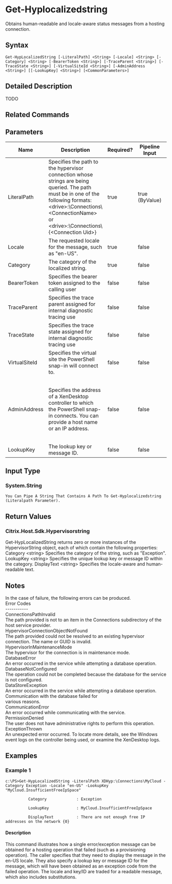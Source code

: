 ﻿
# Get-Hyplocalizedstring
Obtains human-readable and locale-aware status messages from a hosting connection.
## Syntax

```
Get-HypLocalizedString [-LiteralPath] <String> [-Locale] <String> [-Category] <String> [-BearerToken <String>] [-TraceParent <String>] [-TraceState <String>] [-VirtualSiteId <String>] [-AdminAddress <String>] [[-LookupKey] <String>] [<CommonParameters>]
```

## Detailed Description
TODO


## Related Commands

## Parameters
| Name   | Description | Required? | Pipeline Input | Default Value |
| --- | --- | --- | --- | --- |
| LiteralPath | Specifies the path to the hypervisor connection whose strings are being queried. The path must be in one of the following formats: &lt;drive&gt;:\\Connections\\&lt;ConnectionName&gt; or  &lt;drive&gt;:\\Connections\\{&lt;Connection Uid&gt;} | true | true (ByValue) |  |
| Locale | The requested locale for the message, such as "en-US". | true | false |  |
| Category | The category of the localized string. | true | false |  |
| BearerToken | Specifies the bearer token assigned to the calling user | false | false |  |
| TraceParent | Specifies the trace parent assigned for internal diagnostic tracing use | false | false |  |
| TraceState | Specifies the trace state assigned for internal diagnostic tracing use | false | false |  |
| VirtualSiteId | Specifies the virtual site the PowerShell snap-in will connect to. | false | false |  |
| AdminAddress | Specifies the address of a XenDesktop controller to which the PowerShell snap-in connects. You can provide a host name or an IP address. | false | false | LocalHost. When a value is provided by any cmdlet, this value becomes the default. |
| LookupKey | The lookup key or message ID. | false | false |  |

## Input Type

### System.String  
    You Can Pipe A String That Contains A Path To Get-Hyplocalizedstring (Literalpath Parameter).

## Return Values

### Citrix.Host.Sdk.Hypervisorstring
Get-HypLocalizedString returns zero or more instances of the HypervisorString object, each of which contain the following properties:  
Category &lt;string&gt; Specifies the category of the string, such as "Exception". LookupKey &lt;string&gt; Specifies the unique lookup key or message ID within the category. DisplayText &lt;string&gt; Specifies the locale-aware and human-readable text.
## Notes
In the case of failure, the following errors can be produced.  
    Error Codes  
    -----------  
    ConnectionsPathInvalid  
    The path provided is not to an item in the Connections subdirectory of the host service provider.  
    HypervisorConnectionObjectNotFound  
    The path provided could not be resolved to an existing hypervisor connection. The name or GUID is invalid.  
    HypervisorInMaintenanceMode  
    The hypervisor for the connection is in maintenance mode.  
    DatabaseError  
    An error occurred in the service while attempting a database operation.  
    DatabaseNotConfigured  
    The operation could not be completed because the database for the service is not configured.  
    DataStoreException  
    An error occurred in the service while attempting a database operation. Communication with the database failed for  
    various reasons.  
    CommunicationError  
    An error occurred while communicating with the service.  
    PermissionDenied  
    The user does not have administrative rights to perform this operation.  
    ExceptionThrown  
    An unexpected error occurred. To locate more details, see the Windows event logs on the controller being used, or examine the XenDesktop logs.
## Examples

### Example 1

```
c:\PS>Get-HypLocalizedString -LiteralPath XDHyp:\Connections\MyCloud -Category Exception -Locale "en-US" -LookupKey "MyCloud.InsufficientFreeIpSpace"  
  
          Category             : Exception  
  
          LookupKey            : MyCloud.InsufficientFreeIpSpace  
  
          DisplayText          : There are not enough free IP addresses on the network {0}
```

#### Description
This command illustrates how a single error/exception message can be obtained for a hosting operation that failed (such as a provisioning operation). The caller specifies that they need to display the message in the en-US locale. They also specify a lookup key or message ID for the message, which will have been obtained as an exception code from the failed operation. The locale and key/ID are traded for a readable message, which also includes substitutions.
